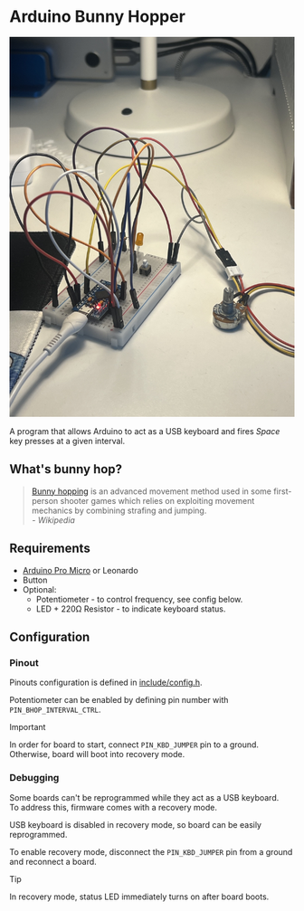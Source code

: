 # Arduino Bunny Hopper

![pic](docs/pic.jpg)

A program that allows Arduino to act as a USB keyboard and fires *Space* key presses at a given interval.

## What's bunny hop?

> [Bunny hopping](https://en.wikipedia.org/wiki/Strafing_(video_games)#Bunny_hopping) is an advanced movement method used in some first-person shooter games which relies on exploiting movement mechanics by combining strafing and jumping. \
> *- Wikipedia*

## Requirements

- [Arduino Pro Micro](https://www.sparkfun.com/products/12640) or Leonardo
- Button
- Optional:
  - Potentiometer - to control frequency, see config below.
  - LED + 220Ω Resistor - to indicate keyboard status.

## Configuration

### Pinout

Pinouts configuration is defined in [include/config.h](include/config.h).

Potentiometer can be enabled by defining pin number with `PIN_BHOP_INTERVAL_CTRL`.

> [!IMPORTANT]
> In order for board to start, connect `PIN_KBD_JUMPER` pin to a ground.
> Otherwise, board will boot into recovery mode.

### Debugging

Some boards can't be reprogrammed while they act as a USB keyboard.\
To address this, firmware comes with a recovery mode.

USB keyboard is disabled in recovery mode, so board can be easily reprogrammed.

To enable recovery mode, disconnect the `PIN_KBD_JUMPER` pin from a ground and reconnect a board.

> [!TIP]
> In recovery mode, status LED immediately turns on after board boots.
